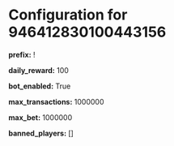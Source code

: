 # Configuration for 946412830100443156

**prefix:** !

**daily_reward:** 100

**bot_enabled:** True

**max_transactions:** 1000000

**max_bet:** 1000000

**banned_players:** []

